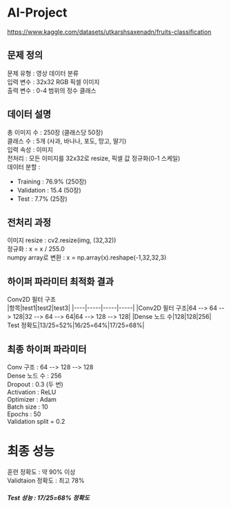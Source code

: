 # AI-Project
https://www.kaggle.com/datasets/utkarshsaxenadn/fruits-classification

## 문제 정의  
문제 유형 : 영상 데이터 분류  
입력 변수 : 32x32 RGB 픽셀 이미지  
출력 변수 : 0-4 범위의 정수 클래스  


## 데이터 설명  
총 이미지 수 : 250장 (클래스당 50장)  
클래스 수 : 5개 (사과, 바나나, 포도, 망고, 딸기)  
입력 속성 : 이미지  
전처리 : 모든 이미지를 32x32로 resize, 픽셀 값 정규화(0-1 스케일)  
데이터 분할 :   
- Training : 76.9% (250장)  
- Validation : 15.4 (50장)  
- Test : 7.7% (25장)  


## 전처리 과정  
이미지 resize : cv2.resize(img, (32,32))  
정규화 : x = x / 255.0  
numpy array로 변환 : x = np.array(x).reshape(-1,32,32,3)  


## 하이퍼 파라미터 최적화 결과  
Conv2D 필터 구조  
|항목|test1|test2|test3|
|----|-----|-----|-----|
|Conv2D 필터 구조|64 --> 64 --> 128|32 --> 64 --> 64|64 --> 128 --> 128|
|Dense 노드 수|128|128|256|
Test 정확도|13/25=52%|16/25=64%|17/25=68%|


## 최종 하이퍼 파라미터
Conv 구조 : 64 --> 128 --> 128  
Dense 노드 수 : 256  
Dropout : 0.3 (두 번)  
Activation : ReLU  
Optimizer : Adam  
Batch size : 10  
Epochs : 50  
Validation split = 0.2  


# 최종 성능
훈련 정확도 : 약 90% 이상  
Validtaion 정확도 : 최고 78%  
##### Test 성능 : 17/25=68% 정확도
